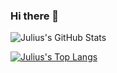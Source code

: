 ### Hi there 👋

![Julius's GitHub Stats](https://github-readme-stats.vercel.app/api?username=jgithaiga&show_icons=true&hide=contribs&hide_rank=true)

[![Julius's Top Langs](https://github-readme-stats.vercel.app/api/top-langs/?username=jgithaiga&hide_progress=true)
](https://github.com/jgithaiga/github-readme-stats)

<!--
**jgithaiga/jgithaiga** is a ✨ _special_ ✨ repository because its `README.md` (this file) appears on your GitHub profile.

Here are some ideas to get you started:

- 🔭 I’m currently working on ...
- 🌱 I’m currently learning ...
- 👯 I’m looking to collaborate on ...
- 🤔 I’m looking for help with ...
- 💬 Ask me about ...
- 📫 How to reach me: ...
- 😄 Pronouns: ...
- ⚡ Fun fact: ...
-->
